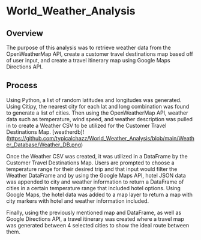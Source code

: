 # World_Weather_Analysis

## Overview
The purpose of this analysis was to retrieve weather data from the OpenWeatherMap API, create a customer travel destinations map based off of user input, and create a travel itinerary map using Google Maps Directions API.

## Process
Using Python, a list of random latitudes and longitudes was generated. Using Citipy, the nearest city for each lat and long combination was found to generate a list of cities. Then using the OpenWeatherMap API, weather data such as temperature, wind speed, and weather description was pulled in to create a Weather CSV to be utilized for the Customer Travel Destinations Map.
[weatherdb]!(https://github.com/typicalchazz/World_Weather_Analysis/blob/main/Weather_Database/Weather_DB.png)

Once the Weather CSV was created, it was utilized in a DataFrame by the Customer Travel Destinations Map. Users are prompted to choose a temperature range for their desired trip and that input would filter the Weather DataFrame and by using the Google Maps API, hotel JSON data was appended to city and weather information to return a DataFrame of cities in a certain temperature range that included hotel options. Using Google Maps, the hotel data was added to a map layer to return a map with city markers with hotel and weather information included.

Finally, using the previously mentioned map and DataFrame, as well as Google Directions API, a travel itinerary was created where a travel map was generated between 4 selected cities to show the ideal route between them.
